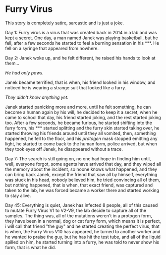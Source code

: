 # Furry Virus

This story is completely satire, sarcastic and is just a joke.

Day 1: Furry virus is a virus that was created back in 2014 in a lab and was kept a secret. One day, a man named Janek was playing basketball, but he fell, after a few seconds he started to feel a burning sensation in his ***. He fell on a syringe that appeared from nowhere.

Day 2: Janek woke up, and he felt different, he raised his hands to look at them...

*He had only paws.*

Janek became terrified, that is when, his friend looked in his window, and noticed he is wearing a strange suit that looked like a furry.

*They didn't know anything yet.*

Janek started panicking more and more, until he felt something, he can become a human again by his will, he decided to keep it a secret, when he came to school that day, his friend started joking, and the rest started joking too. 
After a few seconds, he became furious, he started shifting into the furry form, his *** started splitting and the furry skin started taking over, he started throwing his friends around until they all vomited, then, something happened, he fell to the floor, and his *protogen* mask stopped emitting any light, he started to come back to the human form, police arrived, but when they took eyes off Janek, he disappeared without a trace.

Day 7: The search is still going on, no one had hope in finding him until, well, everyone forgot, some agents have arrived that day, and they wiped all the memory about the incident, so noone knows what happened, and they can bring back Janek, except the friend that saw all by himself, everything was stuck in his head, nobody believed him, he tried convincing all of them, but nothing happened, that is when, that exact friend, was captured and taken to the lab, he was forced became a worker there and started working to stay alive.

Day 45: Everything is quiet, Janek has infected 8 people, all of this caused to mutate Furry Virus V1 to V2-V9, the lab decide to capture all of the samples. The thing was, all of the mutations weren't in a protogen form, they have been in a normal, dog or cat furry form, which means it is perfect, i will call that friend "the guy" and he started creating the perfect virus, that is when, the Furry Virus V10 has appeared, he turned to another worker and he wanted to praise the guy, but he has hit the test tube, and all of the liquid spilled on him, he started turning into a furry, he was told to never show his form, that is what he did.

